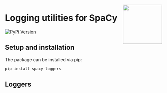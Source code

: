 <a href="https://explosion.ai"><img src="https://explosion.ai/assets/img/logo.svg" width="125" height="125" align="right" /></a>

# Logging utilities for SpaCy

[![PyPi Version](https://img.shields.io/pypi/v/spacy-loggers.svg?style=flat-square&logo=pypi&logoColor=white)](https://pypi.python.org/pypi/spacy-loggers)

## Setup and installation

The package can be installed via pip:

```bash
pip install spacy-loggers
```

## Loggers
